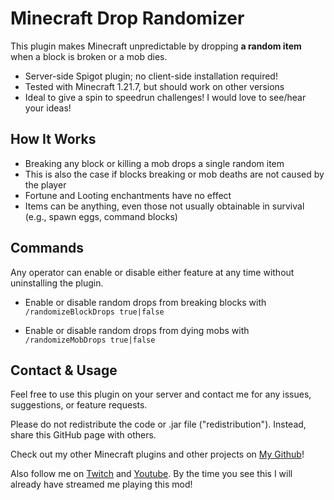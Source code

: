 # Minecraft Drop Randomizer

This plugin makes Minecraft unpredictable by dropping **a random item** when a block is broken or a mob dies.

- Server-side Spigot plugin; no client-side installation required!
- Tested with Minecraft 1.21.7, but should work on other versions
- Ideal to give a spin to speedrun challenges! I would love to see/hear your ideas!

## How It Works

- Breaking any block or killing a mob drops a single random item
- This is also the case if blocks breaking or mob deaths are not caused by the player
- Fortune and Looting enchantments have no effect
- Items can be anything, even those not usually obtainable in survival (e.g., spawn eggs, command blocks)


## Commands
Any operator can enable or disable either feature at any time without uninstalling the plugin.

- Enable or disable random drops from breaking blocks with `/randomizeBlockDrops true|false`  
  

- Enable or disable random drops from dying mobs with `/randomizeMobDrops true|false`  
  



## Contact & Usage

Feel free to use this plugin on your server and contact me for any issues, suggestions, or feature requests.

Please do not redistribute the code or .jar file ("redistribution"). Instead, share this GitHub page with others.

Check out my other Minecraft plugins and other projects on [My Github](https://nikosiaphd.github.io)!

Also follow me on [Twitch](https://twitch.tv/nikosiaphd) and [Youtube](https://youtube.com/@nikosiaphd). By the time you see this I will already have streamed me playing this mod!
